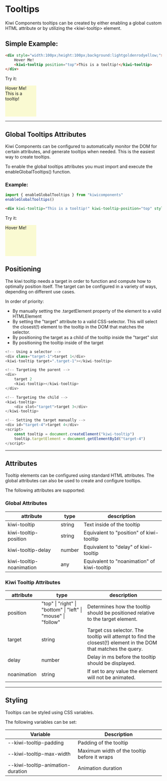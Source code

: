 # Tooltips

Kiwi Components tooltips can be created by either enabling a global custom HTML attribute or by utilizing the \<kiwi-tooltip> element.

## Simple Example:

```html
<div style="width:100px;height:100px;background:lightgoldenrodyellow;">
	Hover Me!
	<kiwi-tooltip position="top">This is a tooltip!</kiwi-tooltip>
</div>
```

Try it:

<div style="width:100px;height:100px;background:lightgoldenrodyellow;">
	Hover Me!
	<kiwi-tooltip position="top">This is a tooltip!</kiwi-tooltip>
</div>

---

## Global Tooltips Attributes

Kiwi Components can be configured to automatically monitor the DOM for certain attributes, and generate tooltips when needed. This is the easiest way to create tooltips.

To enable the global tooltips attributes you must import and execute the enableGlobalTooltips() function.

### Example:

```javascript
import { enableGlobalTooltips } from "kiwicomponents"
enableGlobalTooltips()
```

```html
<div kiwi-tooltip="This is a tooltip!" kiwi-tooltip-position="top" style="width:100px;height:100px;background:lightgoldenrodyellow;">Hover Me!</div>
```

Try it:

<div kiwi-tooltip="This is a tooltip!" kiwi-tooltip-position="top" style="width:100px;height:100px;background:lightgoldenrodyellow;">
	Hover Me!
</div>

## Positioning

The kiwi tooltip needs a target in order to function and compute how to optimally position itself. The target can be configured in a variety of ways, depending on different use cases.

In order of priority:

-   By manually setting the .targetElement property of the element to a valid HTMLElement
-   By setting the "target" attribute to a valid CSS-selector. This will select the closest(!) element to the tooltip in the DOM that matches the selector.
-   By positioning the target as a child of the tooltip inside the "target" slot
-   By positioning the tooltip inside of the target

```javascript
<!-- Using a selector -->
<div class="target-1">target 1</div>
<kiwi-tooltip target=".target-1"></kiwi-tooltip>

<!-- Targeting the parent -->
<div>
	target 2
	<kiwi-tooltip></kiwi-tooltip>
</div>

<!-- Targeting the child -->
<kiwi-tooltip>
	<div slot="target">target 3</div>
</kiwi-tooltip>

<!-- Setting the target manually -->
<div id="target-4">target 4</div>
<script>
	const tooltip = document.createElement("kiwi-tooltip")
	tooltip.targetElement = document.getElementById("target-4")
</script>

```

---

## Attributes

Tooltip elements can be configured using standard HTML attributes. The global attributes can also be used to create and configure tooltips.

The following attributes are supported:

### Global Attributes

| attribute                | type   | description                                 |
| ------------------------ | ------ | ------------------------------------------- |
| kiwi-tooltip             | string | Text inside of the tooltip                  |
| kiwi-tooltip-position    | string | Equivalent to "position" of kiwi-tooltip    |
| kiwi-tooltip-delay       | number | Equivalent to "delay" of kiwi-tooltip       |
| kiwi-tooltip-noanimation | any    | Equivalent to "noanimation" of kiwi-tooltip |

### Kiwi Tooltip Attributes

| attribute   | type                                                          | description                                                                                                     |
| ----------- | ------------------------------------------------------------- | --------------------------------------------------------------------------------------------------------------- |
| position    | "top" \| "right" \| "bottom" \| "left" \| "mouse" \| "follow" | Determines how the tooltip should be positioned relative to the target element.                                 |
| target      | string                                                        | Target css selector. The tooltip will attempt to find the closest(!) element in the DOM that matches the query. |
| delay       | number                                                        | Delay in ms before the tooltip should be displayed.                                                             |
| noanimation | string                                                        | If set to any value the element will not be animated.                                                           |

---

## Styling

Tooltips can be styled using CSS variables.

The following variables can be set:

| Variable                          | Description                                  |
| --------------------------------- | -------------------------------------------- |
| --kiwi-tooltip-padding            | Padding of the tooltip                       |
| --kiwi-tooltip-max-width          | Maximum width of the tooltip before it wraps |
| --kiwi-tooltip-animation-duration | Animation duration                           |
